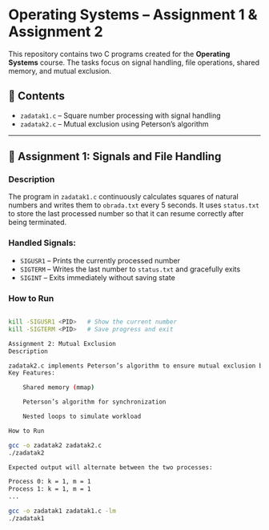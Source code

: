 # Operating Systems – Assignment 1 & Assignment 2

This repository contains two C programs created for the **Operating Systems** course. The tasks focus on signal handling, file operations, shared memory, and mutual exclusion.

## 📄 Contents

- `zadatak1.c` – Square number processing with signal handling
- `zadatak2.c` – Mutual exclusion using Peterson’s algorithm

---

## 🧠 Assignment 1: Signals and File Handling

### Description
The program in `zadatak1.c` continuously calculates squares of natural numbers and writes them to `obrada.txt` every 5 seconds. It uses `status.txt` to store the last processed number so that it can resume correctly after being terminated.

### Handled Signals:

- `SIGUSR1` – Prints the currently processed number
- `SIGTERM` – Writes the last number to `status.txt` and gracefully exits
- `SIGINT` – Exits immediately without saving state

### How to Run
```bash

kill -SIGUSR1 <PID>   # Show the current number
kill -SIGTERM <PID>   # Save progress and exit

Assignment 2: Mutual Exclusion
Description

zadatak2.c implements Peterson’s algorithm to ensure mutual exclusion between two processes accessing a critical section. Each process prints its ID and counters (k, m) to demonstrate interleaved execution.
Key Features:

    Shared memory (mmap)

    Peterson’s algorithm for synchronization

    Nested loops to simulate workload

How to Run

gcc -o zadatak2 zadatak2.c
./zadatak2

Expected output will alternate between the two processes:

Process 0: k = 1, m = 1
Process 1: k = 1, m = 1
...

gcc -o zadatak1 zadatak1.c -lm
./zadatak1
